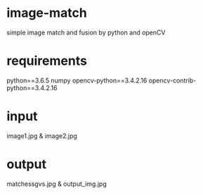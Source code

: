 # image-match
simple image match and fusion by python and openCV

# requirements
python==3.6.5
numpy
opencv-python==3.4.2.16
opencv-contrib-python==3.4.2.16

# input
image1.jpg & image2.jpg

# output
matchessgvs.jpg & output_img.jpg

